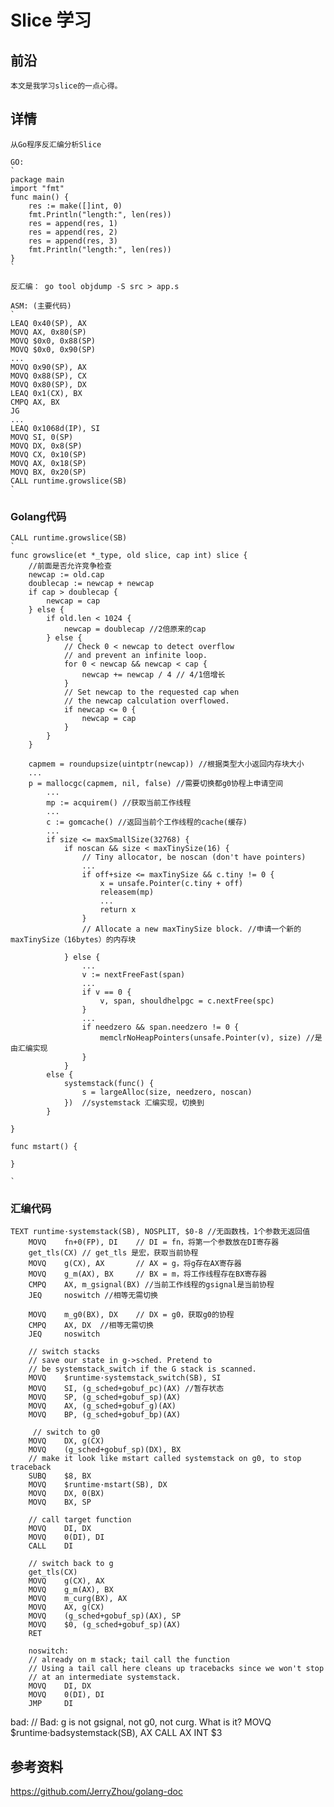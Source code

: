 # Slice 学习

## 前沿
	本文是我学习slice的一点心得。

## 详情
	从Go程序反汇编分析Slice

	GO:
	`
	package main
	import "fmt"
	func main() {
		res := make([]int, 0)
		fmt.Println("length:", len(res))
		res = append(res, 1)
		res = append(res, 2)
		res = append(res, 3)
		fmt.Println("length:", len(res))
	}	
	`

	反汇编： go tool objdump -S src > app.s

	ASM: (主要代码)
	`
	LEAQ 0x40(SP), AX
	MOVQ AX, 0x80(SP)
	MOVQ $0x0, 0x88(SP)
	MOVQ $0x0, 0x90(SP)
	...
	MOVQ 0x90(SP), AX
	MOVQ 0x88(SP), CX
	MOVQ 0x80(SP), DX
	LEAQ 0x1(CX), BX
	CMPQ AX, BX
	JG
	...
	LEAQ 0x1068d(IP), SI
	MOVQ SI, 0(SP)
	MOVQ DX, 0x8(SP)
	MOVQ CX, 0x10(SP)
	MOVQ AX, 0x18(SP)
	MOVQ BX, 0x20(SP)
	CALL runtime.growslice(SB)
	`	

### Golang代码
	CALL runtime.growslice(SB)
	`
	func growslice(et *_type, old slice, cap int) slice {
		//前面是否允许竞争检查
		newcap := old.cap
		doublecap := newcap + newcap
		if cap > doublecap {
			newcap = cap 
		} else {
			if old.len < 1024 {
				newcap = doublecap //2倍原来的cap
			} else {
				// Check 0 < newcap to detect overflow
				// and prevent an infinite loop.
				for 0 < newcap && newcap < cap {
					newcap += newcap / 4 // 4/1倍增长
				}
				// Set newcap to the requested cap when
				// the newcap calculation overflowed.
				if newcap <= 0 {
					newcap = cap
				}
			}
		}

		capmem = roundupsize(uintptr(newcap)) //根据类型大小返回内存块大小
		...
		p = mallocgc(capmem, nil, false) //需要切换都g0协程上申请空间
			...
			mp := acquirem() //获取当前工作线程
			...
			c := gomcache() //返回当前个工作线程的cache(缓存)
			...
			if size <= maxSmallSize(32768) {
				if noscan && size < maxTinySize(16) {
					// Tiny allocator, be noscan (don't have pointers)
					...
					if off+size <= maxTinySize && c.tiny != 0 {
						x = unsafe.Pointer(c.tiny + off)
						releasem(mp)
						...
						return x
					}
					// Allocate a new maxTinySize block. //申请一个新的maxTinySize（16bytes）的内存块
						
				} else {
					...
					v := nextFreeFast(span)
					...
					if v == 0 {
						v, span, shouldhelpgc = c.nextFree(spc)
					}
					...
					if needzero && span.needzero != 0 {
						memclrNoHeapPointers(unsafe.Pointer(v), size) //是由汇编实现
					}
				}
			else {
				systemstack(func() {
					s = largeAlloc(size, needzero, noscan)
				})	//systemstack 汇编实现，切换到
			}	

	}

	func mstart() {

	}

	`

### 汇编代码
	TEXT runtime·systemstack(SB), NOSPLIT, $0-8	//无函数栈，1个参数无返回值
		MOVQ    fn+0(FP), DI    // DI = fn，将第一个参数放在DI寄存器
		get_tls(CX) // get_tls 是宏，获取当前协程
		MOVQ    g(CX), AX       // AX = g，将g存在AX寄存器
		MOVQ    g_m(AX), BX     // BX = m，将工作线程存在BX寄存器
		CMPQ    AX, m_gsignal(BX) //当前工作线程的gsignal是当前协程
		JEQ     noswitch //相等无需切换

		MOVQ    m_g0(BX), DX    // DX = g0，获取g0的协程
        CMPQ    AX, DX  //相等无需切换
        JEQ     noswitch

        // switch stacks
        // save our state in g->sched. Pretend to
        // be systemstack_switch if the G stack is scanned.
        MOVQ    $runtime·systemstack_switch(SB), SI
        MOVQ    SI, (g_sched+gobuf_pc)(AX) //暂存状态
        MOVQ    SP, (g_sched+gobuf_sp)(AX)
        MOVQ    AX, (g_sched+gobuf_g)(AX)
        MOVQ    BP, (g_sched+gobuf_bp)(AX)

         // switch to g0
        MOVQ    DX, g(CX)
        MOVQ    (g_sched+gobuf_sp)(DX), BX
        // make it look like mstart called systemstack on g0, to stop traceback
        SUBQ    $8, BX
        MOVQ    $runtime·mstart(SB), DX
        MOVQ    DX, 0(BX)
        MOVQ    BX, SP

        // call target function
        MOVQ    DI, DX
        MOVQ    0(DI), DI
        CALL    DI   

        // switch back to g
        get_tls(CX)
        MOVQ    g(CX), AX
        MOVQ    g_m(AX), BX
        MOVQ    m_curg(BX), AX
        MOVQ    AX, g(CX)
        MOVQ    (g_sched+gobuf_sp)(AX), SP
        MOVQ    $0, (g_sched+gobuf_sp)(AX)
        RET

        noswitch:
        // already on m stack; tail call the function
        // Using a tail call here cleans up tracebacks since we won't stop
        // at an intermediate systemstack.
        MOVQ    DI, DX
        MOVQ    0(DI), DI
        JMP     DI

bad:
        // Bad: g is not gsignal, not g0, not curg. What is it?
        MOVQ    $runtime·badsystemstack(SB), AX
        CALL    AX
        INT     $3



	
## 参考资料
https://github.com/JerryZhou/golang-doc